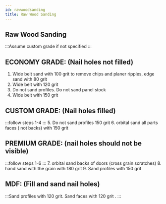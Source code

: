 ```yaml
---
id: rawwoodsanding
title: Raw Wood Sanding
---
```


## Raw Wood Sanding
:::Assume custom grade if not specified :::

 ## ECONOMY GRADE: (Nail holes not filled) 
1. Wide belt sand with 100 grit to remove chips and planer ripples, edge sand with 80 grit 
2. Wide belt with 120 grit 
3. Do not sand profiles. Do not sand panel stock 
4. Wide belt with 150 grit 
 
## CUSTOM GRADE: (Nail holes filled) 
:::follow steps 1-4 :::
5. Do not sand profiles 150 grit 
6. orbital sand all parts faces ( not backs) with 150 grit 

## PREMIUM GRADE: (nail holes should not be visible) 
:::follow steps 1-6 :::
7. orbital sand backs of doors (cross grain scratches) 
8. hand sand with the grain with 180 grit 
9. Sand profiles with 150 grit  

## MDF:	(Fill and sand nail holes) 
:::Sand profiles with 120 grit. Sand faces with 120 grit .  :::